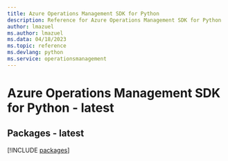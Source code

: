 ```yaml
---
title: Azure Operations Management SDK for Python
description: Reference for Azure Operations Management SDK for Python
author: lmazuel
ms.author: lmazuel
ms.data: 04/18/2023
ms.topic: reference
ms.devlang: python
ms.service: operationsmanagement
---
```

# Azure Operations Management SDK for Python - latest
## Packages - latest
[!INCLUDE [packages](operations-management-index.md)]
